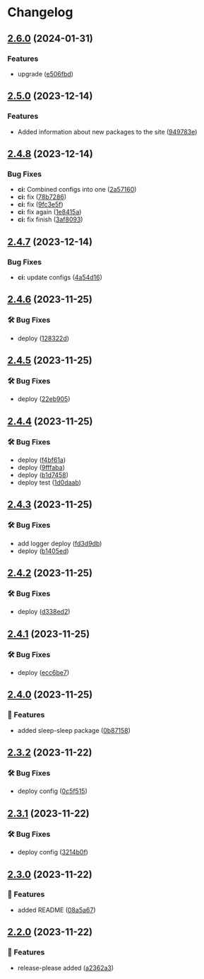 # Changelog

## [2.6.0](https://github.com/Pilaton/pilaton.github.io/compare/v2.5.0...v2.6.0) (2024-01-31)


### Features

* upgrade ([e506fbd](https://github.com/Pilaton/pilaton.github.io/commit/e506fbdd6e6b1b010feeb5956c15556764f91e03))

## [2.5.0](https://github.com/Pilaton/pilaton.github.io/compare/v2.4.8...v2.5.0) (2023-12-14)


### Features

* Added information about new packages to the site ([949783e](https://github.com/Pilaton/pilaton.github.io/commit/949783e814e6c5edb46a2445fbaf949fe9ef9e84))

## [2.4.8](https://github.com/Pilaton/pilaton.github.io/compare/v2.4.7...v2.4.8) (2023-12-14)


### Bug Fixes

* **ci:** Combined configs into one ([2a57160](https://github.com/Pilaton/pilaton.github.io/commit/2a571601c1cf654ef116ee93252a40d154a688c3))
* **ci:** fix ([78b7286](https://github.com/Pilaton/pilaton.github.io/commit/78b72862df05149bcba428c28c2ec1492d86cf6d))
* **ci:** fix ([9fc3e5f](https://github.com/Pilaton/pilaton.github.io/commit/9fc3e5f884d8fde927a30bc181ed53ba5a828e5c))
* **ci:** fix again ([1e8415a](https://github.com/Pilaton/pilaton.github.io/commit/1e8415af5b7c229bd6b645020d4a48b5acfbbd5a))
* **ci:** fix finish ([3af8093](https://github.com/Pilaton/pilaton.github.io/commit/3af8093f6eb751ed7ac53d87319d03b085e0db32))

## [2.4.7](https://github.com/Pilaton/pilaton.github.io/compare/v2.4.6...v2.4.7) (2023-12-14)


### Bug Fixes

* **ci:** update configs ([4a54d16](https://github.com/Pilaton/pilaton.github.io/commit/4a54d16190f8e772146195ef14f45693e3174465))

## [2.4.6](https://github.com/Pilaton/pilaton.github.io/compare/v2.4.5...v2.4.6) (2023-11-25)


### 🛠️ Bug Fixes

* deploy ([128322d](https://github.com/Pilaton/pilaton.github.io/commit/128322d2d8165f21da419b6ef544d42674c9ec7e))

## [2.4.5](https://github.com/Pilaton/pilaton.github.io/compare/v2.4.4...v2.4.5) (2023-11-25)


### 🛠️ Bug Fixes

* deploy ([22eb905](https://github.com/Pilaton/pilaton.github.io/commit/22eb905ba04f854a19e7dc565e82f33aacecad07))

## [2.4.4](https://github.com/Pilaton/pilaton.github.io/compare/v2.4.3...v2.4.4) (2023-11-25)


### 🛠️ Bug Fixes

* deploy ([f4bf61a](https://github.com/Pilaton/pilaton.github.io/commit/f4bf61afc715e07e72f86068cf3d50d29091e315))
* deploy ([9fffaba](https://github.com/Pilaton/pilaton.github.io/commit/9fffaba386f0d6e0738da9aa70523688311dff73))
* deploy ([b1d7458](https://github.com/Pilaton/pilaton.github.io/commit/b1d74585a9f1203672028419edeeeae8d2db1c18))
* deploy test ([1d0daab](https://github.com/Pilaton/pilaton.github.io/commit/1d0daab8a23470cc289fa0e0f6f230c6e158b0d3))

## [2.4.3](https://github.com/Pilaton/pilaton.github.io/compare/v2.4.2...v2.4.3) (2023-11-25)


### 🛠️ Bug Fixes

* add logger deploy ([fd3d9db](https://github.com/Pilaton/pilaton.github.io/commit/fd3d9dbdc0c235800aae0783c7e940ea93db3252))
* deploy ([b1405ed](https://github.com/Pilaton/pilaton.github.io/commit/b1405ed97b82b98784aff1841feac18eef5544dd))

## [2.4.2](https://github.com/Pilaton/pilaton.github.io/compare/v2.4.1...v2.4.2) (2023-11-25)


### 🛠️ Bug Fixes

* deploy ([d338ed2](https://github.com/Pilaton/pilaton.github.io/commit/d338ed27e0d2b64c902b46f97bba95699327f1e5))

## [2.4.1](https://github.com/Pilaton/pilaton.github.io/compare/v2.4.0...v2.4.1) (2023-11-25)


### 🛠️ Bug Fixes

* deploy ([ecc6be7](https://github.com/Pilaton/pilaton.github.io/commit/ecc6be7fe8835cedeb8badc00895299a10a67797))

## [2.4.0](https://github.com/Pilaton/pilaton.github.io/compare/v2.3.2...v2.4.0) (2023-11-25)


### 🎉 Features

* added sleep-sleep package ([0b87158](https://github.com/Pilaton/pilaton.github.io/commit/0b871581c6946c9fb057e0f067d241bc3b72622b))

## [2.3.2](https://github.com/Pilaton/pilaton.github.io/compare/v2.3.1...v2.3.2) (2023-11-22)


### 🛠️ Bug Fixes

* deploy config ([0c5f515](https://github.com/Pilaton/pilaton.github.io/commit/0c5f51524a22fa263a5fa4c2efa12eefae999536))

## [2.3.1](https://github.com/Pilaton/pilaton.github.io/compare/v2.3.0...v2.3.1) (2023-11-22)


### 🛠️ Bug Fixes

* deploy config ([3214b0f](https://github.com/Pilaton/pilaton.github.io/commit/3214b0feff35a67ce48d133c156cb1b1918bf63b))

## [2.3.0](https://github.com/Pilaton/pilaton.github.io/compare/v2.2.0...v2.3.0) (2023-11-22)


### 🎉 Features

* added README ([08a5a67](https://github.com/Pilaton/pilaton.github.io/commit/08a5a67d69df81c8cb5e6e6e60979f0b6bd856fc))

## [2.2.0](https://github.com/Pilaton/pilaton.github.io/compare/v2.1.1...v2.2.0) (2023-11-22)


### 🎉 Features

* release-please added ([a2362a3](https://github.com/Pilaton/pilaton.github.io/commit/a2362a3ca12d79c6ba8ab921f42882d268a7f7ef))
